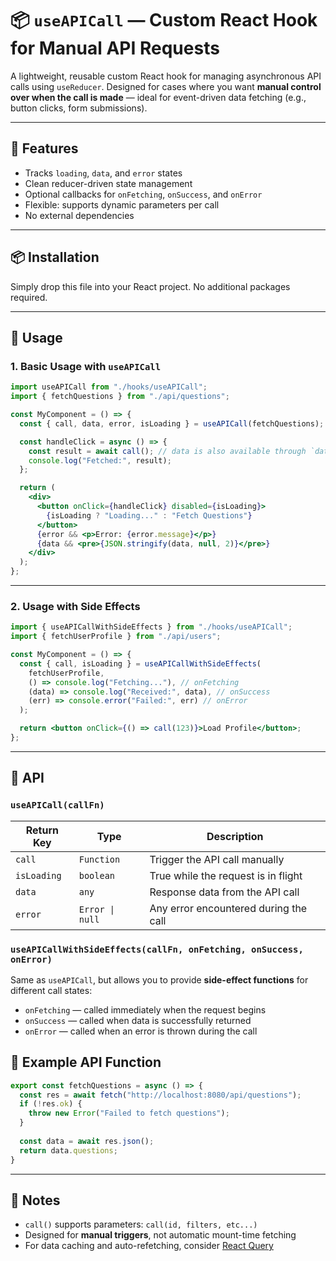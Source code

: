 # 📦 `useAPICall` — Custom React Hook for Manual API Requests

A lightweight, reusable custom React hook for managing asynchronous API calls using `useReducer`. Designed for cases where you want **manual control over when the call is made** — ideal for event-driven data fetching (e.g., button clicks, form submissions).

---

## 🚀 Features

- Tracks `loading`, `data`, and `error` states
- Clean reducer-driven state management
- Optional callbacks for `onFetching`, `onSuccess`, and `onError`
- Flexible: supports dynamic parameters per call
- No external dependencies

---

## 📦 Installation

Simply drop this file into your React project. No additional packages required.

---

## 🧠 Usage

### 1. Basic Usage with `useAPICall`

```jsx
import useAPICall from "./hooks/useAPICall";
import { fetchQuestions } from "./api/questions";

const MyComponent = () => {
  const { call, data, error, isLoading } = useAPICall(fetchQuestions);

  const handleClick = async () => {
    const result = await call(); // data is also available through `data` state
    console.log("Fetched:", result);
  };

  return (
    <div>
      <button onClick={handleClick} disabled={isLoading}>
        {isLoading ? "Loading..." : "Fetch Questions"}
      </button>
      {error && <p>Error: {error.message}</p>}
      {data && <pre>{JSON.stringify(data, null, 2)}</pre>}
    </div>
  );
};
```

---

### 2. Usage with Side Effects

```jsx
import { useAPICallWithSideEffects } from "./hooks/useAPICall";
import { fetchUserProfile } from "./api/users";

const MyComponent = () => {
  const { call, isLoading } = useAPICallWithSideEffects(
    fetchUserProfile,
    () => console.log("Fetching..."), // onFetching
    (data) => console.log("Received:", data), // onSuccess
    (err) => console.error("Failed:", err) // onError
  );

  return <button onClick={() => call(123)}>Load Profile</button>;
};
```

---

## 🔧 API

### `useAPICall(callFn)`

| Return Key  | Type            | Description                           |
| ----------- | --------------- | ------------------------------------- |
| `call`      | `Function`      | Trigger the API call manually         |
| `isLoading` | `boolean`       | True while the request is in flight   |
| `data`      | `any`           | Response data from the API call       |
| `error`     | `Error \| null` | Any error encountered during the call |

### `useAPICallWithSideEffects(callFn, onFetching, onSuccess, onError)`

Same as `useAPICall`, but allows you to provide **side-effect functions** for different call states:

- `onFetching` — called immediately when the request begins
- `onSuccess` — called when data is successfully returned
- `onError` — called when an error is thrown during the call

## 🧪 Example API Function

```js
export const fetchQuestions = async () => {
  const res = await fetch("http://localhost:8080/api/questions");
  if (!res.ok) {
    throw new Error("Failed to fetch questions");
  }
  
  const data = await res.json();
  return data.questions;
}
```

---

## 📌 Notes

- `call()` supports parameters: `call(id, filters, etc...)`
- Designed for **manual triggers**, not automatic mount-time fetching
- For data caching and auto-refetching, consider [React Query](https://tanstack.com/query)
